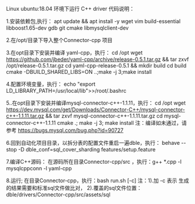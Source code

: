 Linux ubuntu:18.04 环境下运行 C++ driver 代码说明：

1.安装依赖包,执行：
apt update && apt install -y wget vim build-essential libboost1.65-dev gdb git cmake libmysqlclient-dev

2.在/opt/目录下导入整个Connector-cpp 项目

3.在opt目录下安装并编译 yaml-cpp，执行：
cd /opt
wget https://github.com/jbeder/yaml-cpp/archive/release-0.5.1.tar.gz && tar zxvf /opt/release-0.5.1.tar.gz
cd yaml-cpp-release-0.5.1 && mkdir build
cd build
cmake -DBUILD_SHARED_LIBS=ON ..;make -j 3;make install

4.配置环境变量，执行：
echo "export LD_LIBRARY_PATH=/usr/local/lib">>/root/.bashrc

5..在opt目录下安装并编译mysql-connector-c++-1.1.11，执行：
cd /opt
wget https://dev.mysql.com/get/Downloads/Connector-C++/mysql-connector-c++-1.1.11.tar.gz && tar zxvf mysql-connector-c++-1.1.11.tar.gz
cd mysql-connector-c++-1.1.11
cmake .; make -j 3; make install
注：编译如未通过，请参考 https://bugs.mysql.com/bug.php?id=90727

6.回到自动化项目目录，以拆分表的配置文件重启一遍dble，执行：
behave --stop -D dble_conf=sql_cover_sharding features/setup.feature

7.编译C++源码：
在源码所在目录Connector-cpp/src ，执行：g++ *.cpp -l mysqlcppconn -l yaml-cpp

8.运行;
在目录Connector-cpp，执行：bash run.sh [-c]
注：1).加 -c 表示 生成的结果需要和标准sql文件做比对，
    2).覆盖的sql文件位置：dble/drivers/Connector-cpp/src/assets/sql